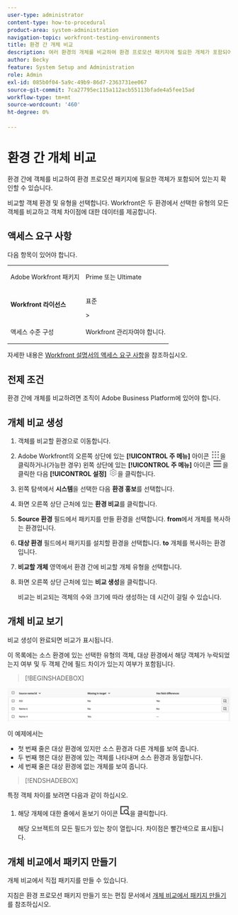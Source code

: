 ```yaml
---
user-type: administrator
content-type: how-to-procedural
product-area: system-administration
navigation-topic: workfront-testing-environments
title: 환경 간 개체 비교
description: 여러 환경의 개체를 비교하여 환경 프로모션 패키지에 필요한 개체가 포함되어 있는지 확인할 수 있습니다.
author: Becky
feature: System Setup and Administration
role: Admin
exl-id: 085b0f04-5a9c-49b9-86d7-2363731ee067
source-git-commit: 7ca27795ec115a112acb55113bfade4a5fee15ad
workflow-type: tm+mt
source-wordcount: '460'
ht-degree: 0%

---
```


# 환경 간 개체 비교

환경 간에 객체를 비교하여 환경 프로모션 패키지에 필요한 객체가 포함되어 있는지 확인할 수 있습니다.

비교할 객체 환경 및 유형을 선택합니다. Workfront은 두 환경에서 선택한 유형의 모든 객체를 비교하고 객체 차이점에 대한 데이터를 제공합니다.

## 액세스 요구 사항

다음 항목이 있어야 합니다.

<table>
  <tr>
   <td>Adobe Workfront 패키지
   </td>
   <td> <p>Prime 또는 Ultimate</p>
   </td>
  </tr>
  <tr>
   <td><strong>Workfront 라이선스</strong>
   </td>
   <td> <p>표준</p>&gt;
   </td>
  </tr>
   <tr>
   <td>액세스 수준 구성
   </td>
   <td><p>Workfront 관리자여야 합니다.</p>
   </td>
  </tr>
</table>

자세한 내용은 [Workfront 설명서의 액세스 요구 사항](/help/quicksilver/administration-and-setup/add-users/access-levels-and-object-permissions/access-level-requirements-in-documentation.md)을 참조하십시오.

## 전제 조건

환경 간에 개체를 비교하려면 조직이 Adobe Business Platform에 있어야 합니다.

## 개체 비교 생성

1. 객체를 비교할 환경으로 이동합니다.
1. Adobe Workfront의 오른쪽 상단에 있는 **[!UICONTROL 주 메뉴]** 아이콘 ![주 메뉴](/help/_includes/assets/main-menu-icon.png)을 클릭하거나(가능한 경우) 왼쪽 상단에 있는 **[!UICONTROL 주 메뉴]** 아이콘 ![주 메뉴](/help/_includes/assets/main-menu-icon-left-nav.png)을 클릭한 다음 **[!UICONTROL 설정]** ![설정 아이콘](/help/_includes/assets/gear-icon-setup.png)을 클릭합니다.
1. 왼쪽 탐색에서 **시스템**&#x200B;을 선택한 다음 **환경 홍보**&#x200B;를 선택합니다.
1. 화면 오른쪽 상단 근처에 있는 **환경 비교**&#x200B;를 클릭합니다.
1. **Source 환경** 필드에서 패키지를 만들 환경을 선택합니다. **from**&#x200B;에서 개체를 복사하는 환경입니다.
1. **대상 환경** 필드에서 패키지를 설치할 환경을 선택합니다. **to** 개체를 복사하는 환경입니다.
1. **비교할 개체** 영역에서 환경 간에 비교할 개체 유형을 선택합니다.
1. 화면 오른쪽 상단 근처에 있는 **비교 생성**&#x200B;을 클릭합니다.

   비교는 비교되는 객체의 수와 크기에 따라 생성하는 데 시간이 걸릴 수 있습니다.

## 개체 비교 보기

비교 생성이 완료되면 비교가 표시됩니다.

이 목록에는 소스 환경에 있는 선택한 유형의 객체, 대상 환경에서 해당 객체가 누락되었는지 여부 및 두 객체 간에 필드 차이가 있는지 여부가 포함됩니다.

>[!BEGINSHADEBOX]

![비교 예](assets/environment-promotion-comparison.png)

이 예제에서는

* 첫 번째 줄은 대상 환경에 있지만 소스 환경과 다른 개체를 보여 줍니다.
* 두 번째 행은 대상 환경에 있는 객체를 나타내며 소스 환경과 동일합니다.
* 세 번째 줄은 대상 환경에 없는 개체를 보여 줍니다.

>[!ENDSHADEBOX]

특정 객체 차이를 보려면 다음과 같이 하십시오.

1. 해당 개체에 대한 줄에서 돋보기 아이콘 ![비교 아이콘](assets/compare-icon.png)을 클릭합니다.

   해당 오브젝트의 모든 필드가 있는 창이 열립니다. 차이점은 빨간색으로 표시됩니다.

## 개체 비교에서 패키지 만들기

개체 비교에서 직접 패키지를 만들 수 있습니다.

지침은 환경 프로모션 패키지 만들기 또는 편집 문서에서 [개체 비교에서 패키지 만들기](/help/quicksilver/administration-and-setup/set-up-workfront/workfront-testing-environments/environment-promotion-create-package.md#create-a-package-from-an-object-comparison)를 참조하십시오.
